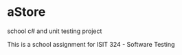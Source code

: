 # aStore
school c# and unit testing project

This is a school assignment for ISIT 324 - Software Testing
